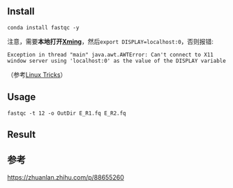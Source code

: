 


## Install
```
conda install fastqc -y
```
注意，需要**本地打开[Xming](https://sourceforge.net/projects/xming/)**，然后```export DISPLAY=localhost:0```，否则报错:
```
Exception in thread "main" java.awt.AWTError: Can't connect to X11 window server using 'localhost:0' as the value of the DISPLAY variable
```
（参考[Linux Tricks](../../Tricks/Linux.md#graphic)）

## Usage
```
fastqc -t 12 -o OutDir E_R1.fq E_R2.fq
```

## Result




## 参考
https://zhuanlan.zhihu.com/p/88655260




